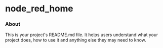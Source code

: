 node_red_home
=============

### About

This is your project's README.md file. It helps users understand what your
project does, how to use it and anything else they may need to know.